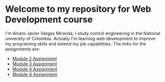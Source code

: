 # Welcome to my repository for Web Development course

I'm Alvaro Javier Vargas Miranda, I study control engineering in the National university of Colombia. Actually I'm learning web development to improve my programing skills and extend my job capabilities.
The links for the assignments are:

- [Module 2 Assignment](https://avalonvx.github.io/coursera_assignments_ajvm/TaskMod2/)
- [Module 3 Assignment](https://avalonvx.github.io/coursera_assignments_ajvm/TaskMod3/)
- [Module 4 Assignment](https://avalonvx.github.io/coursera_assignments_ajvm/TaskMod4/)
- [Module 4 Assignment](https://avalonvx.github.io/coursera_assignments_ajvm/TaskMod5/)
